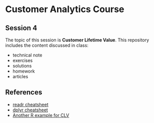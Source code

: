# Customer Analytics Course

## Session 4

The topic of this session is **Customer Lifetime Value**. This repository includes the content discussed in class:

  - technical note
  - exercises
  - solutions
  - homework
  - articles
 
## References

 - [readr cheatsheet](https://github.com/rstudio/cheatsheets/raw/master/data-import.pdf)
 - [dplyr cheatsheet](https://github.com/rstudio/cheatsheets/raw/master/data-transformation.pdf)
 - [Another R example for CLV](https://github.com/rtheman/CLV)
